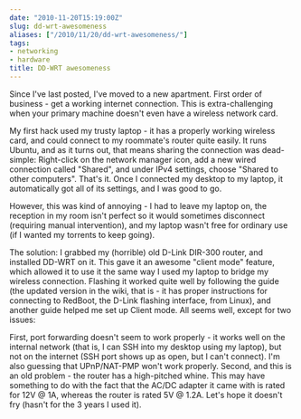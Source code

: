 ```yaml
---
date: "2010-11-20T15:19:00Z"
slug: dd-wrt-awesomeness
aliases: ["/2010/11/20/dd-wrt-awesomeness/"]
tags:
- networking
- hardware
title: DD-WRT awesomeness
---
```


Since I've last posted, I've moved to a new apartment. First order of business -
get a working internet connection. This is extra-challenging when your
primary machine doesn't even have a wireless network card.

My first hack used my trusty laptop - it has a properly working wireless card,
and could connect to my roommate's router quite easily. It runs Ubuntu, and as
it turns out, that means sharing the connection was dead-simple: Right-click on
the network manager icon, add a new wired connection called "Shared", and under
IPv4 settings, choose "Shared to other computers". That's it. Once I connected
my desktop to my laptop, it automatically got all of its settings, and I was
good to go.

However, this was kind of annoying - I had to leave my laptop on, the reception
in my room isn't perfect so it would sometimes disconnect (requiring manual
intervention), and my laptop wasn't free for ordinary use (if I wanted my
torrents to keep going).

The solution: I grabbed my (horrible) old D-Link DIR-300 router, and installed
DD-WRT on it. This gave it an awesome "client mode" feature, which allowed it
to use it the same way I used my laptop to bridge my wireless connection.
Flashing it worked quite well by following the guide (the updated version in
the wiki, that is - it has proper instructions for connecting to RedBoot, the
D-Link flashing interface, from Linux), and another guide helped me set up
Client mode. All seems well, except for two issues:

First, port forwarding doesn't seem to work properly - it works well on the
internal network (that is, I can SSH into my desktop using my laptop), but not
on the internet (SSH port shows up as open, but I can't connect). I'm also
guessing that UPnP/NAT-PMP won't work properly. Second, and this is an old
problem - the router has a high-pitched whine. This may have something to do
with the fact that the AC/DC adapter it came with is rated for 12V @ 1A,
whereas the router is rated 5V @ 1.2A. Let's hope it doesn't fry (hasn't for
the 3 years I used it).
